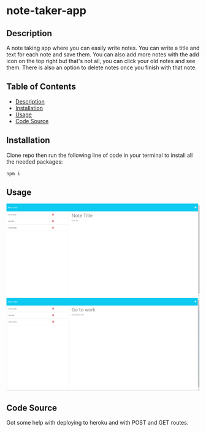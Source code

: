 # note-taker-app

## Description

A note taking app where you can easily write notes. You can write a title and text for each note and save them. You can also add more notes with the add icon on the top right but that's not all, you can click your old notes and see them. There is also an option to delete notes once you finish with that note.

## Table of Contents

* [Description](#description)
* [Installation](#installation)
* [Usage](#usage)
* [Code Source](#code-source)

## Installation

Clone repo then run the following line of code in your terminal to install all the needed packages:
```
npm i
```

## Usage

![](./images/note-taker-app-usage1.png)
![](./images/note-taker-app-usage2.png)

## Code Source

Got some help with deploying to heroku and with POST and GET routes.